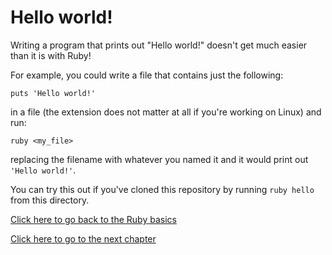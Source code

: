 # Hello world!

Writing a program that prints out "Hello world!" doesn't get much easier than it is with Ruby!

For example, you could write a file that contains just the following:

```
puts 'Hello world!'
```

in a file (the extension does not matter at all if you're working on Linux) and run:

```
ruby <my_file>
```

replacing the filename with whatever you named it and it would print out `'Hello world!'`.

You can try this out if you've cloned this repository by running `ruby hello` from this directory.

[Click here to go back to the Ruby basics](../)

[Click here to go to the next chapter](../comments/)
